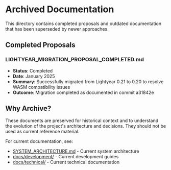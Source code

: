 # Archived Documentation

This directory contains completed proposals and outdated documentation that has been superseded by newer approaches.

## Completed Proposals

### LIGHTYEAR_MIGRATION_PROPOSAL_COMPLETED.md
- **Status**: Completed
- **Date**: January 2025
- **Summary**: Successfully migrated from Lightyear 0.21 to 0.20 to resolve WASM compatibility issues
- **Outcome**: Migration completed as documented in commit a31842e

## Why Archive?

These documents are preserved for historical context and to understand the evolution of the project's architecture and decisions. They should not be used as current reference material.

For current documentation, see:
- [SYSTEM_ARCHITECTURE.md](../../SYSTEM_ARCHITECTURE.md) - Current system architecture
- [docs/development/](../development/) - Current development guides
- [docs/technical/](../technical/) - Current technical documentation